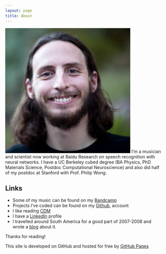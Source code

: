 ```yaml
---
layout: page
title: About
---
```

![Me](/assets/Me.jpg)
I’m a musician and scientist now working at Baidu Research on speech recognition with neural networks.
I have a UC Berkeley cubed degree (BA Physics, PhD Materials Science, Postdoc Computational Neuroscience) and also did half of my postdoc at Stanford with Prof. Philip Wong.

## Links

* Some of my music can be found on my [Bandcamp](http://jesseengel.bandcamp.com)
* Projects I’ve coded can be found on my [Github](http://github.com/jesseengel), account
* I like reading [CDM](http://createdigitalmusic.com)
* I have a [LinkedIn](https://www.linkedin.com/pub/jesse-engel/b/169/ba4) profile
* I travelled around South America for a good part of 2007-2008 and wrote a [blog](http://www.jessejengel.blogspot.com/) about it.

Thanks for reading!

This site is developed on GitHub and hosted for free by [GitHub Pages](https://pages.github.com)
